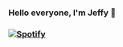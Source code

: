 ### Hello everyone, I'm Jeffy :pray:
### [![Spotify](https://novatorem-hmk13dsvj-fyefee.vercel.app/api/spotify)](https://open.spotify.com/user/21klppvvelkw3g33x56nldlvi)
<!--
**Fyefee/FyeFee** is a ✨ _special_ ✨ repository because its `README.md` (this file) appears on your GitHub profile.

Here are some ideas to get you started:

- 🔭 I’m currently working on ...
- 🌱 I’m currently learning ...
- 👯 I’m looking to collaborate on ...
- 🤔 I’m looking for help with ...
- 💬 Ask me about ...
- 📫 How to reach me: ...
- 😄 Pronouns: ...
- ⚡ Fun fact: ...
-->
